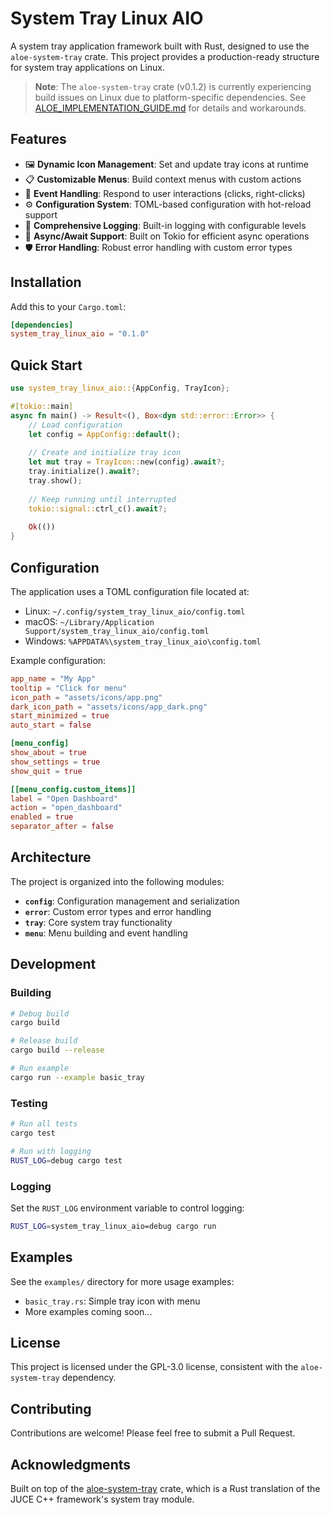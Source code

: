# System Tray Linux AIO

A system tray application framework built with Rust, designed to use the `aloe-system-tray` crate. This project provides a production-ready structure for system tray applications on Linux.

> **Note**: The `aloe-system-tray` crate (v0.1.2) is currently experiencing build issues on Linux due to platform-specific dependencies. See [ALOE_IMPLEMENTATION_GUIDE.md](ALOE_IMPLEMENTATION_GUIDE.md) for details and workarounds.

## Features

- 🖼️ **Dynamic Icon Management**: Set and update tray icons at runtime
- 📋 **Customizable Menus**: Build context menus with custom actions
- 🎯 **Event Handling**: Respond to user interactions (clicks, right-clicks)
- ⚙️ **Configuration System**: TOML-based configuration with hot-reload support
- 📝 **Comprehensive Logging**: Built-in logging with configurable levels
- 🚀 **Async/Await Support**: Built on Tokio for efficient async operations
- 🛡️ **Error Handling**: Robust error handling with custom error types

## Installation

Add this to your `Cargo.toml`:

```toml
[dependencies]
system_tray_linux_aio = "0.1.0"
```

## Quick Start

```rust
use system_tray_linux_aio::{AppConfig, TrayIcon};

#[tokio::main]
async fn main() -> Result<(), Box<dyn std::error::Error>> {
    // Load configuration
    let config = AppConfig::default();
    
    // Create and initialize tray icon
    let mut tray = TrayIcon::new(config).await?;
    tray.initialize().await?;
    tray.show();
    
    // Keep running until interrupted
    tokio::signal::ctrl_c().await?;
    
    Ok(())
}
```

## Configuration

The application uses a TOML configuration file located at:
- Linux: `~/.config/system_tray_linux_aio/config.toml`
- macOS: `~/Library/Application Support/system_tray_linux_aio/config.toml`
- Windows: `%APPDATA%\system_tray_linux_aio\config.toml`

Example configuration:

```toml
app_name = "My App"
tooltip = "Click for menu"
icon_path = "assets/icons/app.png"
dark_icon_path = "assets/icons/app_dark.png"
start_minimized = true
auto_start = false

[menu_config]
show_about = true
show_settings = true
show_quit = true

[[menu_config.custom_items]]
label = "Open Dashboard"
action = "open_dashboard"
enabled = true
separator_after = false
```

## Architecture

The project is organized into the following modules:

- **`config`**: Configuration management and serialization
- **`error`**: Custom error types and error handling
- **`tray`**: Core system tray functionality
- **`menu`**: Menu building and event handling

## Development

### Building

```bash
# Debug build
cargo build

# Release build
cargo build --release

# Run example
cargo run --example basic_tray
```

### Testing

```bash
# Run all tests
cargo test

# Run with logging
RUST_LOG=debug cargo test
```

### Logging

Set the `RUST_LOG` environment variable to control logging:

```bash
RUST_LOG=system_tray_linux_aio=debug cargo run
```

## Examples

See the `examples/` directory for more usage examples:

- `basic_tray.rs`: Simple tray icon with menu
- More examples coming soon...

## License

This project is licensed under the GPL-3.0 license, consistent with the `aloe-system-tray` dependency.

## Contributing

Contributions are welcome! Please feel free to submit a Pull Request.

## Acknowledgments

Built on top of the [aloe-system-tray](https://crates.io/crates/aloe-system-tray) crate, which is a Rust translation of the JUCE C++ framework's system tray module.